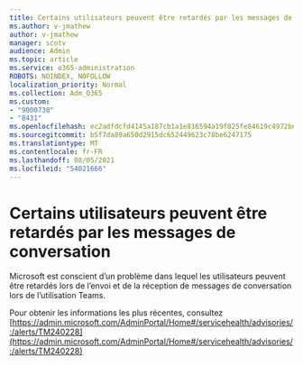 ```yaml
---
title: Certains utilisateurs peuvent être retardés par les messages de conversation
ms.author: v-jmathew
author: v-jmathew
manager: scotv
audience: Admin
ms.topic: article
ms.service: o365-administration
ROBOTS: NOINDEX, NOFOLLOW
localization_priority: Normal
ms.collection: Adm_O365
ms.custom:
- "9000738"
- "8431"
ms.openlocfilehash: ec2adfdcfd4145a187cb1a1e816594a19f825fe84619c4972be73ee565befe77
ms.sourcegitcommit: b5f7da89a650d2915dc652449623c78be6247175
ms.translationtype: MT
ms.contentlocale: fr-FR
ms.lasthandoff: 08/05/2021
ms.locfileid: "54021666"
---
```

# <a name="some-users-may-experience-delays-with-chat-messages"></a>Certains utilisateurs peuvent être retardés par les messages de conversation

Microsoft est conscient d’un problème dans lequel les utilisateurs peuvent être retardés lors de l’envoi et de la réception de messages de conversation lors de l’utilisation Teams.

Pour obtenir les informations les plus récentes, consultez [https://admin.microsoft.com/AdminPortal/Home#/servicehealth/advisories/:/alerts/TM240228](https://admin.microsoft.com/AdminPortal/Home#/servicehealth/advisories/:/alerts/TM240228)
